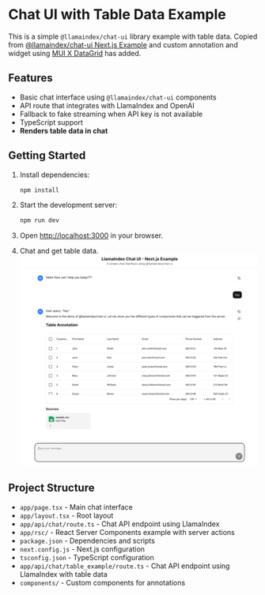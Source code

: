 # Chat UI with Table Data Example

This is a simple `@llamaindex/chat-ui` library example with table data.
Copied from [@llamaindex/chat-ui Next.js Example](https://github.com/run-llama/chat-ui/tree/main/examples/nextjs) and custom annotation and widget using [MUI X DataGrid](https://mui.com/x/react-data-grid/) has added.

## Features

- Basic chat interface using `@llamaindex/chat-ui` components
- API route that integrates with LlamaIndex and OpenAI
- Fallback to fake streaming when API key is not available
- TypeScript support
- **Renders table data in chat**

## Getting Started

1. Install dependencies:

   ```bash
   npm install
   ```

2. Start the development server:

   ```bash
   npm run dev
   ```

3. Open [http://localhost:3000](http://localhost:3000) in your browser.

4. Chat and get table data.
![screenshot](./public/Screenshot.png)

## Project Structure

- `app/page.tsx` - Main chat interface
- `app/layout.tsx` - Root layout
- `app/api/chat/route.ts` - Chat API endpoint using LlamaIndex
- `app/rsc/` - React Server Components example with server actions
- `package.json` - Dependencies and scripts
- `next.config.js` - Next.js configuration
- `tsconfig.json` - TypeScript configuration
- `app/api/chat/table_example/route.ts` - Chat API endpoint using LlamaIndex with table data
- `components/` - Custom components for annotations